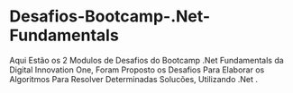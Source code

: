 # Desafios-Bootcamp-.Net-Fundamentals
 
Aqui Estão os 2 Modulos de Desafios do Bootcamp .Net Fundamentals da Digital Innovation One, Foram Proposto os Desafios Para Elaborar os Algoritmos Para Resolver Determinadas Solucões, Utilizando .Net .
